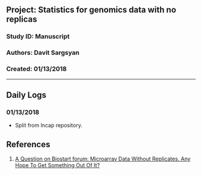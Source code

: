 ##  Project: Statistics for genomics data with no replicas
### Study ID: Manuscript
### Authors: Davit Sargsyan 
### Created: 01/13/2018 

---

## Daily Logs
### 01/13/2018
* Split from lncap repository.    


## References
1. [A Question on Biostart forum: Microarray Data Without Replicates. Any Hope To Get Something Out Of It?](https://www.biostars.org/p/14130/#293289)    
